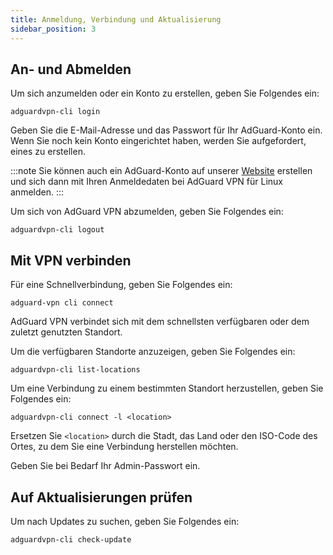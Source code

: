 ```yaml
---
title: Anmeldung, Verbindung und Aktualisierung
sidebar_position: 3
---
```


## An- und Abmelden

Um sich anzumelden oder ein Konto zu erstellen, geben Sie Folgendes ein:

```
adguardvpn-cli login
```

Geben Sie die E-Mail-Adresse und das Passwort für Ihr AdGuard-Konto ein. Wenn Sie noch kein Konto eingerichtet haben, werden Sie aufgefordert, eines zu erstellen.

:::note
Sie können auch ein AdGuard-Konto auf unserer [Website](https://auth.adguard.com/login.html) erstellen und sich dann mit Ihren Anmeldedaten bei AdGuard VPN für Linux anmelden.
:::

Um sich von AdGuard VPN abzumelden, geben Sie Folgendes ein:

```
adguardvpn-cli logout
```

## Mit VPN verbinden

Für eine Schnellverbindung, geben Sie Folgendes ein:

```
adguard-vpn cli connect
```

AdGuard VPN verbindet sich mit dem schnellsten verfügbaren oder dem zuletzt genutzten Standort.

Um die verfügbaren Standorte anzuzeigen, geben Sie Folgendes ein:

```
adguardvpn-cli list-locations
```

Um eine Verbindung zu einem bestimmten Standort herzustellen, geben Sie Folgendes ein:

```
adguardvpn-cli connect -l <location>
```

Ersetzen Sie `<location>` durch die Stadt, das Land oder den ISO-Code des Ortes, zu dem Sie eine Verbindung herstellen möchten.

Geben Sie bei Bedarf Ihr Admin-Passwort ein.

## Auf Aktualisierungen prüfen

Um nach Updates zu suchen, geben Sie Folgendes ein:

```
adguardvpn-cli check-update
```
